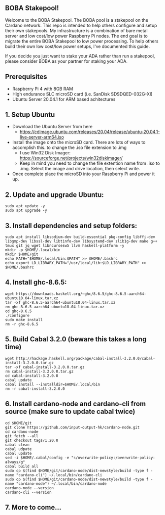 ## **BOBA** Stakepool!

Welcome to the BOBA Stakepool.  The BOBA pool is a stakepool on the Cardano network. This repo is intended to help others configure and setup their own stakepools.  My infrastructure is a combination of bare metal server and low cost/low power Raspberry Pi nodes.  The end goal is to migrate the entire BOBA Stakepool to low power processing.  To help others build their own low cost/low power setups, I've documented this guide.

If you decide you just want to stake your ADA rather than run a stakepool, please consider BOBA as your partner for staking your ADA.

## Prerequisites
- Raspberry Pi 4 with 8GB RAM
- High endurance SLC microSD card (i.e. SanDisk SDSDQED-032G-XI)
- Ubuntu Server 20.04.1 for ARM based achitectures

## 1. Setup Ubuntu
- Download the Ubuntu Server from here
  - https://cdimage.ubuntu.com/releases/20.04/release/ubuntu-20.04.1-live-server-arm64.iso
- Install the image onto the microSD card.  There are lots of ways to accomplish this.   to change the .iso file extension to .img
  - I use Win32 Disk Imager: https://sourceforge.net/projects/win32diskimager/
  - Keep in mind you need to change the file extention name from .iso to .img.  Select the image and drive location, then select write.
- Once complete place the microSD into your Raspberry Pi and power it up.

## 2. Update and upgrade Ubuntu:

```
sudo apt update -y
sudo apt upgrade -y
```

## 3. Install dependencies and setup folders:

```
sudo apt install libsodium-dev build-essential pkg-config libffi-dev libgmp-dev libssl-dev libtinfo-dev libsystemd-dev zlib1g-dev make g++ tmux git jq wget libncursesw5 llvm haskell-platform -y
mkdir -p $HOME/.local/bin
mkdir $HOME/git
echo PATH="$HOME/.local/bin:$PATH" >> $HOME/.bashrc
echo export LD_LIBRARY_PATH="/usr/local/lib:$LD_LIBRARY_PATH" >> $HOME/.bashrc
```

## 4. Install ghc-8.6.5:

```
wget https://downloads.haskell.org/~ghc/8.6.5/ghc-8.6.5-aarch64-ubuntu18.04-linux.tar.xz
tar -xf ghc-8.6.5-aarch64-ubuntu18.04-linux.tar.xz
rm ghc-8.6.5-aarch64-ubuntu18.04-linux.tar.xz
cd ghc-8.6.5
./configure
sudo make install
rm -r ghc-8.6.5
```

## 5. Build Cabal 3.2.0 (beware this takes a long time)

```
wget http://hackage.haskell.org/package/cabal-install-3.2.0.0/cabal-install-3.2.0.0.tar.gz
tar -xf cabal-install-3.2.0.0.tar.gz
rm cabal-install-3.2.0.0.tar.gz
cd cabal-install-3.2.0.0
cabal update
cabal install --installdir=$HOME/.local/bin
rm -r cabal-install-3.2.0.0
```

## 6. Install cardano-node and cardano-cli from source (make sure to update cabal twice)

```
cd $HOME/git
git clone https://github.com/input-output-hk/cardano-node.git
cd cardano-node
git fetch --all
git checkout tags/1.20.0
cabal clean
cabal udpate
cabal update
sed -i $HOME/.cabal/config -e "s/overwrite-policy:/overwrite-policy: always/g"
cabal build all
sudo cp $(find $HOME/git/cardano-node/dist-newstyle/build -type f -name "cardano-cli") ~/.local/bin/cardano-cli
sudo cp $(find $HOME/git/cardano-node/dist-newstyle/build -type f -name "cardano-node") ~/.local/bin/cardano-node
cardano-node --version
cardano-cli --version
```

## 7. More to come...

